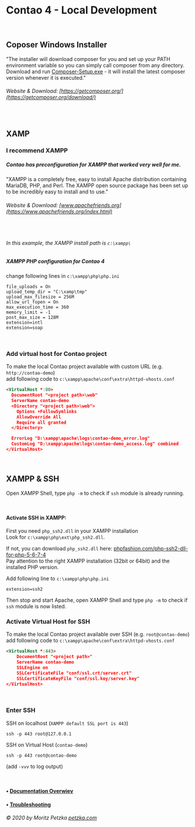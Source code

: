 # Contao 4 - Local Development

<br>

## Coposer Windows Installer
"The installer will download composer for you and set up your PATH environment variable so you can simply call composer from any directory. <br>
Download and run [Composer-Setup.exe](https://getcomposer.org/Composer-Setup.exe) - it will install the latest composer version whenever it is executed." <br>
###### Website & Download: [https://getcomposer.org/](https://getcomposer.org/download/) 

<br>

## XAMP

### I recommend XAMPP
##### Contao has preconfiguration for XAMPP that worked very well for me. 

"XAMPP is a completely free, easy to install Apache distribution containing MariaDB, PHP, and Perl. The XAMPP open source package has been set up to be incredibly easy to install and to use."

###### Website & Download: [www.apachefriends.org](https://www.apachefriends.org/index.html)

<br>

###### In this example, the XAMPP install path is `c:\xampp\`

##### XAMPP PHP configuration for Contao 4

change following lines in `c:\xampp\php\php.ini`
```
file_uploads = On
upload_temp_dir = "C:\xamp\tmp"
upload_max_filesize = 256M
allow_url_fopen = On
max_execution_time = 360
memory_limit = -1
post_max_size = 128M
extension=intl
extension=soap
```

<br>

### Add virtual host for Contao project
To make the local Contao project available with custom URL (e.g. `http://contao-demo`) <br>
add following code to `c:\xampp\apache\conf\extra\httpd-vhosts.conf`
```xml
<VirtualHost *:80>
  DocumentRoot "<project path>\web"
  ServerName contao-demo
  <Directory "<project path>\web">
    Options +FollowSymlinks
    AllowOverride All
    Require all granted
  </Directory>

  ErrorLog "D:\xampp\apache\logs\contao-demo_error.log"
  CustomLog "D:\xampp\apache\logs\contao-demo_access.log" combined
</VirtualHost>
```

<br>

## XAMPP & SSH

Open XAMPP Shell, type `php -m` to check if `ssh` module is already running.

<br>

#### Activate SSH in XAMPP:

First you need `php_ssh2.dll` in your XAMPP installation <br>
Look for `c:\xampp\php\ext\php_ssh2.dll`.

If not, you can download `php_ssh2.dll` here: [phpfashion.com/php-ssh2-dll-for-php-5-6-7-4]( https://phpfashion.com/php-ssh2-dll-for-php-5-6-7-4) <br>
Pay attention to the right XAMPP installation (32bit or 64bit) and the installed PHP version.

Add following line to `c:\xampp\php\php.ini`
```
extension=ssh2
```
Then stop and start Apache,  open XAMPP Shell and type `php -m` to check if `ssh` module is now listed.


### Activate Virtual Host for SSH
To make the local Contao project available over SSH (e.g. `root@contao-demo`) <br>
add following code to `c:\xampp\apache\conf\extra\httpd-vhosts.conf`
```xml
<VirtualHost *:443>
    DocumentRoot "<project path>"
    ServerName contao-demo
    SSLEngine on
    SSLCertificateFile "conf/ssl.crt/server.crt"
    SSLCertificateKeyFile "conf/ssl.key/server.key"
</VirtualHost>
```

<br>

### Enter SSH 

SSH on localhost (`XAMPP default SSL port is 443`)
```
ssh -p 443 root@127.0.0.1
```

SSH on Virtual Host (`contao-demo`)
```
ssh -p 443 root@contao-demo
```
(add `-vvv` to log output)

<br>


#### • [Documentation Overwiev](../..//README.md)
#### • [Troubleshooting](../troubleshooting/README.md)

######  © 2020 by Moritz Petzka [petzka.com](https://petzka.com) 


